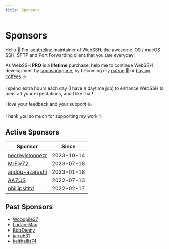 ```yaml
---
title: Sponsors
---
```

# Sponsors
Hello :wave: I'm [isontheline](https://github.com/sponsors/isontheline) maintainer of WebSSH, the awesome iOS / macOS SSH, SFTP and Port Forwarding client that you use everyday!

As WebSSH **PRO** is a **lifetime** purchase, help me to continue WebSSH development by [sponsoring me](https://github.com/sponsors/isontheline), by becoming my [patron](https://en.liberapay.com/isontheline/) :construction_worker: or [buying coffees](https://www.buymeacoffee.com/isontheline) :coffee:

I spend extra hours each day (I have a daytime job) to enhance WebSSH to meet all your expectations, and I like that! 

I love your feedback and your support 👍

Thank you so much for supporting my work ✨

## Active Sponsors
| Sponsor | Since |
| --- | --- |
| [necrevistonnezr](https://github.com/necrevistonnezr) | 2023-10-14 |
| [MrFly72](https://github.com/MrFly72) | 2023-07-18 |
| [andou-azarashi](https://github.com/andou-azarashi) | 2023-01-18 |
| [AA7US](https://github.com/AA7US) | 2022-07-13 |
| [phillipsitltd](https://github.com/phillipsitltd) | 2022-02-17 |

## Past Sponsors
* [Woodpile37](https://github.com/Woodpile37)
* [Lodan-Max](https://github.com/Lodan-Max)
* [BobDenny](https://github.com/BobDenny)
* [jarrah31](https://github.com/jarrah31)
* [keithellis74](https://github.com/keithellis74)